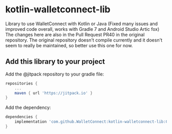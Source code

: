# kotlin-walletconnect-lib
Library to use WalletConnect with Kotlin or Java (Fixed many issues and improved code overall, works with Gradle 7 and Android Studio Artic fox)
The changes here are also in the Pull Request PR40 in the original repository. The original repository doesn't compile currently and it doesn't seem to really be maintained, so better use this one for now.

## Add this library to your project

Add the @jitpack repository to your gradle file:

```gradle
repositories {
	...
	maven { url 'https://jitpack.io' }
}
```

Add the dependency:

```gradle
dependencies {
	implementation 'com.github.WalletConnect:kotlin-walletconnect-lib:0.9.6'
}
```
